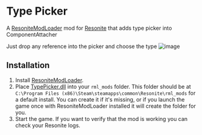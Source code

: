 # Type Picker

A [ResoniteModLoader](https://github.com/resonite-modding-group/ResoniteModLoader) mod for [Resonite](https://resonite.com/) that adds type picker into ComponentAttacher 

Just drop any reference into the picker and choose the type
![image](screenshot/panel.png)

## Installation
1. Install [ResoniteModLoader](https://github.com/resonite-modding-group/ResoniteModLoader).
2. Place [TypePicker.dll](https://github.com/TheJebForge/TypePicker/releases/latest/download/TypePicker.dll) into your `rml_mods` folder. This folder should be at `C:\Program Files (x86)\Steam\steamapps\common\Resonite\rml_mods` for a default install. You can create it if it's missing, or if you launch the game once with ResoniteModLoader installed it will create the folder for you.
3. Start the game. If you want to verify that the mod is working you can check your Resonite logs.